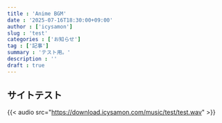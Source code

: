 ```yaml
---
title : 'Anime BGM'
date : '2025-07-16T18:30:00+09:00'
author : ['icysamon']
slug : 'test'
categories : ['お知らせ']
tag : ['記事']
summary : 'テスト用。'
description : ''
draft : true
---
```


## サイトテスト
{{< audio src="https://download.icysamon.com/music/test/test.wav" >}}